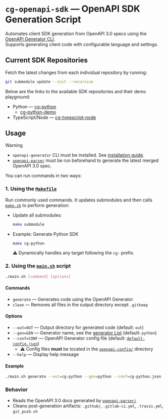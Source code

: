 # `cg-openapi-sdk` — OpenAPI SDK Generation Script

Automates client SDK generation from OpenAPI 3.0 specs using the [OpenAPI Generator CLI](https://openapi-generator.tech/).<br>
Supports generating client code with configurable language and settings.

## Current SDK Repositories

Fetch the latest changes from each individual repository by running:

```bash
git submodule update --init --recursive
```

Below are the links to the available SDK repositories and their demo playground:

- Python — [cg-python](https://github.com/eesuhn/cg-python)
    - [cg-python-demo](https://github.com/eesuhn/cg-python-demo)
- TypeScript/Node — [cg-typescript-node](https://github.com/eesuhn/cg-typescript-node)

## Usage

> [!WARNING]
> - `openapi-generator` CLI must be installed. See [installation guide](https://openapi-generator.tech/docs/installation).
> - [`openapi-parser`](./openapi-parser/README.md) must be run beforehand to generate the latest merged OpenAPI 3.0 spec.

You can run commands in two ways:

### 1. Using the [`Makefile`](./Makefile)

Run commonly used commands. It updates submodules and then calls [`make.sh`](./make.sh) to perform generation:

- Update all submodules:

    ```bash
    make submodule
    ```

- Example: Generate Python SDK

    ```bash
    make cg-python
    ```

    ⚠️ Dynamically handles any target following the `cg-` prefix.

### 2. Using the [`main.sh`](./main.sh) script

```bash
./main.sh [command] [options]
```

#### Commands

- `generate` — Generates code using the OpenAPI Generator
- `clean` — Removes all files in the output directory except `.gitkeep`

#### Options

- `--out=OUT` — Output directory for generated code (default: `out`)
- `--gen=GEN` — Generator name, see the [generator List](https://openapi-generator.tech/docs/generators) (default: `python`)
- `--conf=CONF` — OpenAPI Generator config file (default: [`default-config.json`](./openapi-config/default-config.json))
    - ⚠️ Config files **must** be located in the [`openapi-config/`](./openapi-config/) directory
- `--help` — Display help message

#### Example

```bash
./main.sh generate --out=cg-python --gen=python --conf=cg-python.json
```

### Behavior

- Reads the OpenAPI 3.0 docs generated by [`openapi-parser/`](./openapi-parser/README.md)
- Cleans post-generation artifacts: `.github/`, `.gitlab-ci.yml`, `.travis.yml`, `git_push.sh`

